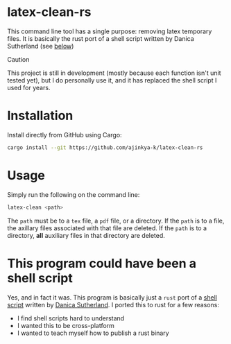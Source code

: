 # latex-clean-rs

This command line tool has a single purpose: removing latex temporary files.
It is basically the rust port of a shell script written by Danica Sutherland (see [below](#This-program-could-have-been-a-shell-script))

> [!CAUTION]
> This project is still in development (mostly because each function isn't unit tested yet), but I do personally use it, and it has replaced the shell script I used for years.

# Installation

Install directly from GitHub using Cargo:
```sh
cargo install --git https://github.com/ajinkya-k/latex-clean-rs
```

# Usage

Simply run the following on the command line:
```bash
latex-clean <path>
```
The `path` must be to a `tex` file, a `pdf` file, or a directory.
If the `path` is to a file, the axillary files associated with that file are deleted.
If the `path` is to a directory, **all** auxiliary files in that directory are deleted.

# This program could have been a shell script

Yes, and in fact it was.
This program is basically just a `rust` port of a [shell script](https://gist.github.com/djsutherland/266983#file-latex-clean-sh) written by [Danica Sutherland](https://gist.github.com/djsutherland).
I ported this to rust for a few reasons:

- I find shell scripts hard to understand
- I wanted this to be cross-platform
- I wanted to teach myself how to publish a rust binary
